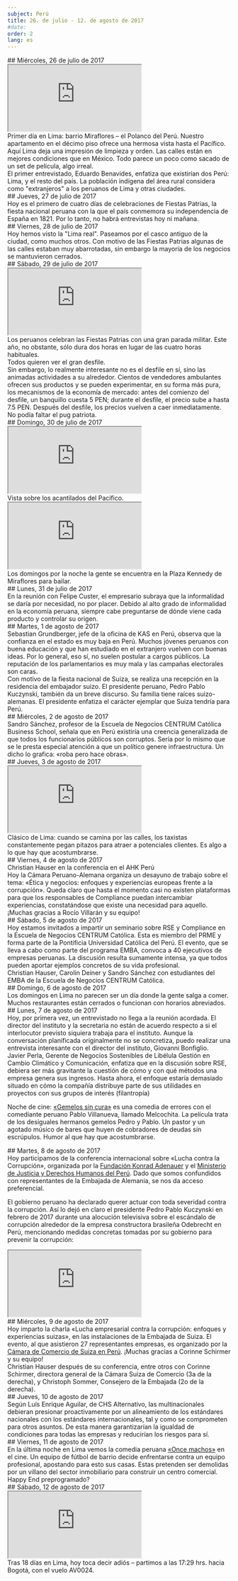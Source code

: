 ```yaml
---
subject: Perú
title: 26. de julio - 12. de agosto de 2017
#date:
order: 2
lang: es
---
```

<div class="content" markdown="1">
## Miércoles, 26 de julio de 2017
</div>

<div class="media-wrapper">
    <div class="video">
        <iframe src="https://www.youtube.com/embed/cmImL4efNRk?ecver=1" allowfullscreen></iframe>
    </div>
</div>

<div class="content" markdown="1">
Primer día en Lima: barrio Miraflores – el Polanco del Perú. Nuestro apartamento en el décimo piso ofrece una hermosa vista hasta el Pacífico. Aquí Lima deja una impresión de limpieza y orden. Las calles están en mejores condiciones que en México. Todo parece un poco como sacado de un set de película, algo irreal.
</div>

<div class="media-wrapper">
    <img class="lazy" data-class="lazy" data-src="../media/img/ftb/Benavides_Eduardo_ Abogado_Lima_20170726_1.jpg">
</div>

<div class="content" markdown="1">
El primer entrevistado, Eduardo Benavides, enfatiza que existirían dos Perú: Lima, y el resto del país. La población indígena del área rural considera como "extranjeros" a los peruanos de Lima y otras ciudades.
</div>

<div class="content" markdown="1">
## Jueves, 27 de julio de 2017
</div>

<div class="media-wrapper">
    <img class="lazy" data-class="lazy" data-src="../media/img/ftb/20170728_165915.jpg">
</div>

<div class="content" markdown="1">
Hoy es el primero de cuatro días de celebraciones de Fiestas Patrias, la fiesta nacional peruana con la que el país conmemora su independencia de España en 1821. Por lo tanto, no habrá entrevistas hoy ni mañana.
</div>

<div class="content" markdown="1">
## Viernes, 28 de julio de 2017
</div>

<div class="media-wrapper">
    <img class="lazy" data-class="lazy" data-src="../media/img/ftb/20170728_164402.jpg">
</div>

<div class="media-wrapper">
    <img class="lazy" data-class="lazy" data-src="../media/img/ftb/20170728_165043.jpg">
</div>

<div class="content" markdown="1">
Hoy hemos visto la "Lima real". Paseamos por el casco antiguo de la ciudad, como muchos otros. Con motivo de las Fiestas Patrias algunas de las calles estaban muy abarrotadas, sin embargo la mayoría de los negocios se mantuvieron cerrados.
</div>

<div class="content" markdown="1">
## Sábado, 29 de julio de 2017
</div>

<div class="media-wrapper">
    <div class="video">
        <iframe src="https://www.youtube.com/embed/ww3NiRXYiRs?ecver=1" allowfullscreen></iframe>
    </div>
</div>

<div class="content" markdown="1">
Los peruanos celebran las Fiestas Patrias con una gran parada militar. Este año, no obstante, sólo dura dos horas en lugar de las cuatro horas habituales.
</div>

<div class="media-wrapper">
    <img class="lazy" data-class="lazy" data-src="../media/img/ftb/20170729_121443.jpg">
</div>

<div class="content" markdown="1">
Todos quieren ver el gran desfile.
</div>

<div class="content" markdown="1">
Sin embargo, lo realmente interesante no es el desfile en sí, sino las animadas actividades a su alrededor. Cientos de vendedores ambulantes ofrecen sus productos y se pueden experimentar, en su forma más pura, los mecanismos de la economía de mercado: antes del comienzo del desfile, un banquillo cuesta 5 PEN; durante el desfile, el precio sube a hasta 7.5 PEN. Después del desfile, los precios vuelven a caer inmediatamente.
</div>

<div class="media-wrapper">
    <img class="lazy" data-class="lazy" data-src="../media/img/ftb/20170729_154159.jpg">
</div>

<div class="content" markdown="1">
No podía faltar el pug patriota.
</div>

<div class="content" markdown="1">
## Domingo, 30 de julio de 2017
</div>

<div class="media-wrapper">
    <div class="video">
        <iframe src="https://www.youtube.com/embed/lfSHgH1LnYk?ecver=1" allowfullscreen></iframe>
    </div>
</div>

<div class="content" markdown="1">
Vista sobre los acantilados del Pacífico.
</div>

<div class="media-wrapper">
    <div class="video">
        <iframe src="https://www.youtube.com/embed/QZp0ZZ30a6o?ecver=1" allowfullscreen></iframe>
    </div>
</div>

<div class="content" markdown="1">
Los domingos por la noche la gente se encuentra en la Plaza Kennedy de Miraflores para bailar.
</div>

<div class="content" markdown="1">
## Lunes, 31 de julio de 2017
</div>

<div class="media-wrapper">
    <img class="lazy" data-class="lazy" data-src="../media/img/ftb/Custer_Felipe_Empresario_Lima_20170731_1.jpg">
</div>

<div class="content" markdown="1">
En la reunión con Felipe Custer, el empresario subraya que la informalidad se daría por necesidad, no por placer. Debido al alto grado de informalidad en la economía peruana, siempre cabe preguntarse de dónde viene cada producto y controlar su origen.
</div>

<div class="content" markdown="1">
## Martes, 1 de agosto de 2017
</div>

<div class="content" markdown="1">
Sebastian Grundberger, jefe de la oficina de KAS en Perú, observa que la confianza en el estado es muy baja en Perú. Muchos jóvenes peruanos con buena educación y que han estudiado en el extranjero vuelven con buenas ideas. Por lo general, eso sí, no suelen postular a cargos públicos. La reputación de los parlamentarios es muy mala y las campañas electorales son caras.
</div>

<div class="media-wrapper">
    <img class="lazy" data-class="lazy" data-src="../media/img/ftb/20170801_Nationalfeiertag_Schweiz_Residenz_Botschafter.jpg">
</div>

<div class="content" markdown="1">
Con motivo de la fiesta nacional de Suiza, se realiza una recepción en la residencia del embajador suizo. El presidente peruano, Pedro Pablo Kuczynski, también da un breve discurso. Su familia tiene raíces suizo-alemanas. El presidente enfatiza el carácter ejemplar que Suiza tendría para Perú.
</div>

<div class="content" markdown="1">
## Miércoles, 2 de agosto de 2017
</div>

<div class="content" markdown="1">
Sandro Sánchez, profesor de la Escuela de Negocios CENTRUM Católica Business School, señala que en Perú existiría una creencia generalizada de que todos los funcionarios públicos son corruptos. Sería por lo mismo que se le presta especial atención a que un político genere infraestructura. Un dicho lo grafica: «roba pero hace obras».
</div>

<div class="content" markdown="1">
## Jueves, 3 de agosto de 2017
</div>

<div class="media-wrapper">
    <div class="video">
        <iframe src="https://www.youtube.com/embed/C9s6z7DPw2I?ecver=1" allowfullscreen></iframe>
    </div>
</div>

<div class="content" markdown="1">
Clásico de Lima: cuando se camina por las calles, los taxistas constantemente pegan pitazos para atraer a potenciales clientes. Es algo a lo que hay que acostumbrarse.
</div>

<div class="content" markdown="1">
## Viernes, 4 de agosto de 2017
</div>

<div class="media-wrapper">
    <img class="lazy" data-class="lazy" data-src="../media/img/ftb/20170804_Vortrag_AHK_Lima_6.jpg">
</div>

<div class="media-wrapper">
    <img class="lazy" data-class="lazy" data-src="../media/img/ftb/20170804_Vortrag_AHK_Lima_4.jpg">
</div>

<div class="content" markdown="1">
Christian Hauser en la conferencia en el AHK Perú
</div>

<div class="content" markdown="1">
Hoy la Cámara Peruano-Alemana organiza un desayuno de trabajo sobre el tema: «Ética y negocios: enfoques y experiencias europeas frente a la corrupción». Queda claro que hasta el momento casi no existen plataformas para que los responsables de Compliance puedan intercambiar experiencias, constatándose que existe una necesidad para aquello. ¡Muchas gracias a Rocío Villarán y su equipo!
</div>

<div class="content" markdown="1">
## Sábado, 5 de agosto de 2017
</div>

<div class="media-wrapper">
    <img class="lazy" data-class="lazy" data-src="../media/img/ftb/Unterrichtseinheit_Uni_Centrum_Lima_mit_Sandro_Sanchez.jpg">
</div>

<div class="media-wrapper">
    <img class="lazy" data-class="lazy" data-src="../media/img/ftb/Unterrichtseinheit_Uni_Centrum_Lima_4.jpg">
</div>

<div class="content" markdown="1">
Hoy estamos invitados a impartir un seminario sobre RSE y Compliance en la Escuela de Negocios CENTRUM Católica. Esta es miembro del PRME y forma parte de la Pontificia Universidad Católica del Perú. El evento, que se lleva a cabo como parte del programa EMBA, convoca a 40 ejecutivos de empresas peruanas. La discusión resulta sumamente intensa, ya que todos pueden aportar ejemplos concretos de su vida profesional.
</div>

<div class="media-wrapper">
    <img class="lazy" data-class="lazy" data-src="../media/img/ftb/Unterrichtseinheit_Uni_Centrum_Lima_2.jpg">
</div>

<div class="content" markdown="1">
Christian Hauser, Carolin Deiner y Sandro Sánchez con estudiantes del EMBA de la Escuela de Negocios CENTRUM Católica.
</div>

<div class="content" markdown="1">
## Domingo, 6 de agosto de 2017
</div>

<div class="content" markdown="1">
Los domingos en Lima no parecen ser un día donde la gente salga a comer. Muchos restaurantes están cerrados o funcionan con horarios abreviados.
</div>

<div class="content" markdown="1">
## Lunes, 7 de agosto de 2017
</div>

<div class="content" markdown="1">
Hoy, por primera vez, un entrevistado no llega a la reunión acordada. El director del instituto y la secretaria no están de acuerdo respecto a si el interlocutor previsto siquiera trabaja para el instituto. Aunque la conversación planificada originalmente no se concretiza, puedo realizar una entrevista interesante con el director del instituto, Giovanni Bonfiglio.
</div>

<div class="media-wrapper">
    <img class="lazy" data-class="lazy" data-src="../media/img/ftb/Perla_Javier_Libelula_Lima_20170807.jpg">
</div>

<div class="content" markdown="1">
Javier Perla, Gerente de Negocios Sostenibles de Libélula Gestión en Cambio Climático y Comunicación, enfatiza que en la discusión sobre RSE, debiera ser más gravitante la cuestión de cómo y con qué métodos una empresa genera sus ingresos. Hasta ahora, el enfoque estaría demasiado situado en cómo la compañía distribuye parte de sus utilidades en proyectos con sus grupos de interés (filantropía)

Noche de cine: <a href="https://www.filmaffinity.com/es/film331834.html">«Gemelos sin cura»</a> es una comedia de errores con el comediante peruano Pablo Villanueva, llamado Melcochita. La película trata de los desiguales hermanos gemelos Pedro y Pablo. Un pastor y un agotado músico de bares que huyen de cobradores de deudas sin escrúpulos. Humor al que hay que acostumbrarse.
</div>

<div class="content" markdown="1">
## Martes, 8 de agosto de 2017
</div>

<div class="media-wrapper">
    <img class="lazy" data-class="lazy" data-src="../media/img/ftb/Conferencia_internacional_Lima_20170808.jpg">
</div>

<div class="content" markdown="1">
Hoy participamos de la conferencia internacional sobre «Lucha contra la Corrupción», organizada por la <a href="http://www.kas.de/peru/">Fundación Konrad Adenauer</a> y el <a href="https://www.minjus.gob.pe/">Ministerio de Justicia y Derechos Humanos del Perú</a>. Dado que somos confundidos con representantes de la Embajada de Alemania, se nos da acceso preferencial.

El gobierno peruano ha declarado querer actuar con toda severidad contra la corrupción. Así lo dejó en claro el presidente Pedro Pablo Kuczynski en febrero de 2017 durante una alocución televisiva sobre el escándalo de corrupción alrededor de la empresa constructora brasileña Odebrecht en Perú, mencionando medidas concretas tomadas por su gobierno para prevenir la corrupción:
</div>

<div class="media-wrapper">
    <div class="video">
        <iframe src="https://www.youtube.com/embed/kWHlrw1pZ4I?ecver=1" allowfullscreen></iframe>
    </div>
</div>

<div class="content" markdown="1">
## Miércoles, 9 de agosto de 2017
</div>

<div class="media-wrapper">
    <img class="lazy" data-class="lazy" data-src="../media/img/ftb/20170809_Vortrag_Schweizer_Kammer_2.jpg">
</div>

<div class="content" markdown="1">
Hoy imparto la charla «Lucha empresarial contra la corrupción: enfoques y experiencias suizas», en las instalaciones de la Embajada de Suiza. El evento, al que asistieron 27 representantes empresas, es organizado por la <a href="http://www.swisschamperu.org/">Cámara de Comercio de Suiza en Perú</a>. ¡Muchas gracias a Corinne Schirmer y su equipo!
</div>

<div class="media-wrapper">
    <img class="lazy" data-class="lazy" data-src="../media/img/ftb/20170809_Vortrag_Schweizer_Kammer_1.jpg">
</div>

<div class="content" markdown="1">
Christian Hauser después de su conferencia, entre otros con Corinne Schirmer, directora general de la Cámara Suiza de Comercio (3a de la derecha), y Christoph Sommer, Consejero de la Embajada (2o de la derecha).
</div>

<div class="content" markdown="1">
## Jueves, 10 de agosto de 2017
</div>

<div class="media-wrapper">
    <img class="lazy" data-class="lazy" data-src="../media/img/ftb/Aguilar_Luis_Enrique_CHS_Alternativo_Lima_20170810_2.jpg">
</div>

<div class="content" markdown="1">
Según Luís Enrique Aguilar, de CHS Alternativo, las multinacionales debieran presionar proactivamente por un alineamiento de los estándares nacionales con los estándares internacionales, tal y como se comprometen para otros asuntos. De esta manera garantizarían la igualdad de condiciones para todas las empresas y reducirían los riesgos para sí.
</div>

<div class="content" markdown="1">
## Viernes, 11 de agosto de 2017
</div>

<div class="content" markdown="1">
En la última noche en Lima vemos la comedia peruana <a href="https://www.filmaffinity.com/es/film406344.html">«Once machos»</a> en el cine. Un equipo de fútbol de barrio decide enfrentarse contra un equipo profesional, apostando para esto sus casas. Estas pretenden ser demolidas por un villano del sector inmobiliario para construir un centro comercial. Happy End preprogramado?
</div>

<div class="content" markdown="1">
## Sábado, 12 de agosto de 2017
</div>

<div class="media-wrapper">
    <img class="lazy" data-class="lazy" data-src="../media/img/ftb/Abflug_Lima_1.jpg">
</div>

<div class="media-wrapper">
    <div class="video">
        <iframe src="https://www.youtube.com/embed/eetJK8E7M3U?ecver=1" allowfullscreen></iframe>
    </div>
</div>

<div class="content" markdown="1">
Tras 18 días en Lima, hoy toca decir adiós – partimos a las 17:29 hrs. hacia Bogotá, con el vuelo AV0024.
</div>
